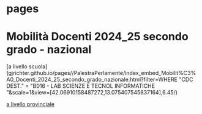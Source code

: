 # pages



# Mobilità Docenti 2024_25 secondo grado - nazional



[a livello scuola](gjrichter.github.io/pages//PalestraPerlamente/index_embed_Mobilit%C3%A0_Docenti_2024_25_secondo_grado_nazionale.html?filter=WHERE  "CDC DEST." = "B016 - LAB SCIENZE E TECNOL INFORMATICHE  "&scale=1&view=[42.06910158487272,13.075407545837164],6.45/)

[a livello provinciale](https://gjrichter.github.io/pages//PalestraPerlamente/index_embed_Mobilit%C3%A0_Docenti_2024_25_secondo_grado_nazionale_prov.html?filter=WHERE%20%22fuori%20provincia%22%20=%20%22true%22%20%20AND%20%22CDC%20DEST.%22%20=%20%22B016%20-%20LAB%20SCIENZE%20E%20TECNOL%20INFORMATICHE%20%20%22&scale=1&view=[42.06910158487272,13.075407545837164],6.45)



